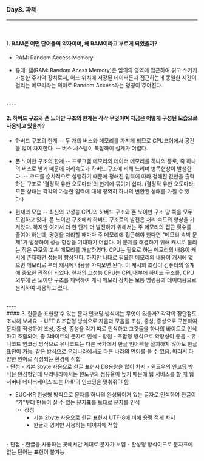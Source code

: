 ### Day8. 과제
----
<br>

#### 1. RAM은 어떤 단어들의 약자이며, 왜 RAM이라고 부르게 되었을까?
* RAM: Random Access Memory
- 유래:
    램(RAM: Random Acess Memory)은 임의의 영역에 접근하여 읽고 쓰기가 가능한 주기억 장치로서, 어느 위치에 저장된 데이터든지 접근하는데 동일한 시간이 걸리는 메모리라는 의미로 Random Access라는 명칭이 주어진다.
<br>
----
<br>

#### 2. 하버드 구조와 폰 노이만 구조의 한계는 각각 무엇이며 지금은 어떻게 구성된 모습으로 사용되고 있을까?
- 하버드 구조의 한계
    -- 두 개의 버스와 메모리를 가지게 되므로 CPU코어에서 공간을 많이 차지한다.
    -- 버스 시스템이 복잡하여 설계가 어렵다.

- 폰 노이만 구조의 한계
    -- 프로그램 메모리와 데이터 메모리를 하나의 통로, 즉 하나의 버스로 받기 때문에 처리속도가 하버드 구조에 비해 느리며 병목현상이 발생한다.
    -- 코드를 순차적으로 실행하기 때문에 정해진 입력에 따라 정해진 값만을 출력하는 구조로 '결정적 유한 오토마타'의 한계에 묶이기 쉽다.
    (결정적 유한 오토마타: 모든 상태는 각각의 가능한 입력에 대해 정확히 하나의 변환된 상태를 가질 수 있다.)

- 현재의 모습
    -- 최신의 고성능 CPU의 하버드 구조와 폰 노이만 구조 양 쪽을 모두 도입하고 있다. 폰 노이만 구조에서 하버드 구조로의 발전은 처리 속도의 향상을 가져왔다. 하지만 여기서 더 한 단계 더 발전하기 위해서는 주 메모리의 접근 횟수를 줄여야 하는데, 명령을 처리할 때마다 주 메모리에 접근해야 한다면 "메모리 속박 문제"가 발생하여 성능 향상을 기대하기 어렵다.
이 문제를 해결하기 위해 캐시로 불리는 작은 규모의 고속 메모리를 개발하였다. CPU는 필요로 하는 메모리의 내용이 캐시에 존재하면 성능이 향상된다. 하지만 나대로 필요한 메모리의 내용이 캐시에 없으면 메모리로 부터 캐시에 내용을 가져오면 된다. 이 캐시의 조정이 컴퓨터의 설계에 중요한 관점이 되었다. 
현재의 고성능 CPU는 CPU내부에 하버드 구조를, CPU외부에 폰 노이만 구조를 채택하여 캐시 메모리 장치는 보통 명령용과 데이터용으로 분리하여 사용하고 있다.
<br>
----
<br>
#### 3. 한글을 표현할 수 있는 문자 인코딩 방식에는 무엇이 있을까? 각각의 장단점도 조사해 보세요.
- UFT-8
조합형 방식으로 자음과 모음을 초성, 중성, 종성으로 구분하여 문자를 작성하여 초성, 중성, 종성을 각기 따로 인식하고 그것들을 하나의 바이트로 인식하고 조합되어, 총 3바이트의 문자로 인식
     - 장점
         - 조합형 방식으로 확장성이 좋음
         - 유니코드 인코딩 방식으로 유니코드는 다른 국가에서 한글 언어팩을 설치하지 않아도 한글 표현이 가능. 같은 방식으로 우리나라에서도 다른 나라의 언어를 볼 수 있음. 따라서 다양한 언어로 작성되는 환경에 적합
 <br>
     - 단점
         - 기본 3byte 사용으로 한글 표현시 DB용량을 많이 차지
         - 윈도우의 인코딩 방식은 완성형인데 우리나라에서는 윈도우의 점유율이 높기 때문에 웹 서비스를 할 때 웹서버나 데이터베이스 또는 PHP의 인코딩을 맞춰줘야 함
 <br>
 
 - EUC-KR
 완성형 방식으로 문자를 하나의 완성되어져 있는 글자로 인식하여 한글이 "가"부터 만들어 질 수 있는 문자표를 토대로 문자를 인식
     - 장점
         - 기본 2byte 사용으로 한글 표현시 UTF-8에 비해 용량 적게 차지
         - 한글과 영어만 사용하는 페이지에 적합
 <br>
     - 단점
         -  한글을 사용하는 곳에서만 제대로 문자가 보임
         -  완성형 방식이므로 문자표에 없는 단어는 표현이 불가능
     

